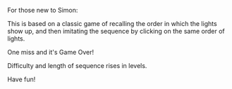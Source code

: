 

For those new to Simon:

This is based on a classic game of recalling the order in which the lights show up, and then imitating the sequence by clicking on the same order of lights.

One miss and it's Game Over!

Difficulty and length of sequence rises in levels.

Have fun!

